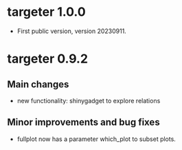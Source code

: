 # targeter 1.0.0

* First public version, version 20230911.


# targeter 0.9.2

## Main changes

* new functionality: shinygadget to explore relations

## Minor improvements and bug fixes

* fullplot now has a parameter which_plot to subset plots.
